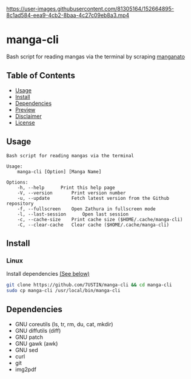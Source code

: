 https://user-images.githubusercontent.com/81305164/152664895-8c1ad584-eea9-4cb2-8baa-4c27c09eb8a3.mp4

# manga-cli

Bash script for reading mangas via the terminal by scraping [manganato](https://manganato.com/)

## Table of Contents

- [Usage](#Usage)
- [Install](#Install)
- [Dependencies](#Dependencies)
- [Preview](https://user-images.githubusercontent.com/81305164/152664895-8c1ad584-eea9-4cb2-8baa-4c27c09eb8a3.mp4)
- [Disclaimer](./DISCLAIMER.md)
- [License](./LICENSE.md)

## Usage

```text
Bash script for reading mangas via the terminal

Usage:
	manga-cli [Option] [Manga Name]

Options:
	-h, --help		Print this help page
	-V, --version		Print version number
	-u, --update		Fetch latest version from the Github repository
	-f, --fullscreen	Open Zathura in fullscreen mode 
	-l, --last-session    	Open last session
	-c, --cache-size	Print cache size ($HOME/.cache/manga-cli)
	-C, --clear-cache	Clear cache ($HOME/.cache/manga-cli)
```

## Install


### Linux

Install dependencies [(See below)](#Dependencies)

```sh
git clone https://github.com/7USTIN/manga-cli && cd manga-cli
sudo cp manga-cli /usr/local/bin/manga-cli
```

## Dependencies

- GNU coreutils (ls, tr, rm, du, cat, mkdir)
- GNU diffutils (diff)
- GNU patch
- GNU gawk (awk)
- GNU sed
- curl
- git
- img2pdf
